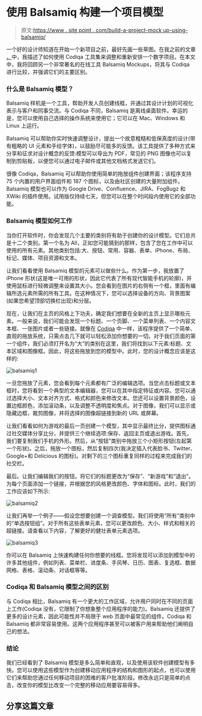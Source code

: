 # 使用 Balsamiq 构建一个项目模型

> 原文:[https://www . site point . com/build-a-project-mock up-using-balsamiq/](https://www.sitepoint.com/build-a-project-mockup-using-balsamiq/)

一个好的设计师知道在开始一个新项目之前，最好先画一些草图。在我之前的文章 [，](https://www.sitepoint.com/create-a-mobile-mockup-with-codiqa/ "Create a Mobile Application Mockup with Codiqa")中，我描述了如何使用 Codiqa 工具集来调整和重新安排一个数字项目。在本文中，我将回顾另一个非常著名的在线工具 Balsamiq Mockups，将其与 Codiqa 进行比较，并强调它们的主要区别。

### 什么是 Balsamiq 模型？

Balsamiq 样机是一个工具，帮助开发人员创建线框，并通过其设计计划的可视化表示与客户和同事交流。与 Codiqa 不同，Balsamiq 是离线桌面软件。幸运的是，您可以使用自己选择的操作系统来使用它；它可以在 Mac、Windows 和 Linux 上运行。

Balsamiq 可以帮助你实时快速调整设计，提出一个故意粗糙和低保真度的设计(带有粗略的 UI 元素和手绘字体)，以鼓励尽可能多的反馈。该工具提供了多种方式来分享和征求对设计概念的反馈:模型可以导出为 PDF，常见的 PNG 图像也可以复制到剪贴板，以便您可以通过电子邮件或其他文档格式发送它们。

很像 Codiqa，Balsamiq 可以帮助你使用简单的拖放组件创建界面；该程序支持 75 个内置的用户界面组件和 187 个图标，以及由社区创建的大量附加组件。Balsamiq 模型也可以作为 Google Drive、Confluence、JIRA、FogBugz 和 XWiki 的插件使用。试用版仅持续七天，但您可以在整个时间段内使用它的全部功能。

### Balsamiq 模型如何工作

当你打开软件时，你会发现几个主要的类别将有助于创建你的设计模型。它们总共是十二个类别。第一个名为 All，正如您可能猜到的那样，包含了您在工作中可以使用的所有元素。其他类别包括:大、按钮、常用、容器、表单、iPhone、布局、标记、媒体、项目资源和文本。

让我们看看使用 Balsamiq 模型的元素可以做些什么。作为第一步，我放置了 iPhone 形状(这是唯一可用的形状，因此它代表了所有现代智能手机的轮廓)，并使用鼠标进行轻微调整来设置其大小。您会看到在图片的右侧有一个框，里面有编辑所选元素所需的所有工具。在这种情况下，您可以选择设备的方向、背景图案(如果您希望顶部切换栏出现)和分层。

现在，让我们在主页的风格上下功夫，确定我们想要在全新的主页上显示哪些元素。一般来说，我们可能会发现一个标题、一个页脚、一个菜单列表、一个内容文本框、一张图片或者一些链接。就像在 [Codiqa](https://www.sitepoint.com/create-a-mobile-mockup-with-codiqa/ "Create a Mobile Application Mockup with Codiqa") 中一样，该程序提供了一个简单、直观的拖放系统，只需点击几下就可以轻松添加你想要的一切。对于我们页面的第一个组件，我们必须打开名为“大”的类别在这里，我们将找到以下元素:标题、文本区域和图像框。因此，将这些拖放到您的模型中。此时，您的设计概念应该是这样的:

![](../Images/531ef315415232d3ca9518da0bafd307.png "balsamiq1")

一旦您拖放了元素，您会看到每个元素都有广泛的编辑选项。当您点击标题或文本框时，您将看到一个典型的文本编辑器，您可以在其中指定特征或内容。您可以通过选择大小、文本对齐方式、格式和颜色来修改文本。您还可以设置背景颜色，设置边框颜色，添加滚动条，以及调整不透明度和焦点。对于图像，我们可以显示或隐藏边框，裁剪图像，并将选择的图像超链接到新的 URL 或屏幕。

让我们看看如何为游戏的最后一页创建一个模型，其中显示最终比分，提供图标通过社交媒体分享比分，并提供三个继续选项:保存、返回主页或退出游戏。首先，我们要复制我们手机的外形。然后，从“按钮”类别中拖放三个小矩形按钮(左起第一个形状)。之后，拖放一个图标，然后复制四次(我决定插入代表脸书、Twitter、Google+和 Delicious 的图标)。对剩下的三个图标重复同样的过程来完成我们的社交栏。

最后。让我们编辑我们的按钮。将它们的标题更改为“保存”、“新游戏”和“退出”。为每个页面添加一个链接，并根据您的风格更改颜色、字体和图标。此时，我们的工作应该如下所示:

![](../Images/39fec8def0feb4e774b6a29c960b7dbc.png "balsamiq2")

让我们再举一个例子——假设您想要创建一个调查模型。我们将使用“所有”类别中的“单选按钮组”。对于所有这些表单元素，您可以更改颜色、大小、样式和相关的超链接。请查看以下内容，了解更好的健壮表单元素选项。

![](../Images/d3931222407307f3046dedcaa3f20a75.png "balsamiq3")

你可以在 Balsamiq 上快速构建任何你想要的线框。您将发现可以添加到模型中的许多其他组件，例如列表、菜单栏、进度条、手风琴、日历、图表、复选框、数据网格、表格、滚动条、对话框等等。

### Codiqa 和 Balsamiq 模型之间的区别

与 Codiqa 相比，Balsamiq 有一个更大的工作区域，允许用户同时在不同的页面上工作(Codiqa 没有，它限制了你想象整个应用程序的能力)。Balsamiq 还提供了更多的设计元素，因此可能性并不局限于 web 页面中最常见的组件。Codiqa 和 Balsamiq 都非常容易使用。这两个应用程序甚至可以被客户用来帮助他们阐明自己的想法。

### 结论

我们已经看到了 Balsamiq 模型是多么简单和直观，以及使用该软件创建模型有多快。您可以使用这些模型作为创建移动应用程序的结构和图形的起点，也可以使用它们来帮助您通过任何移动项目的困难的客户批准阶段。修改永远只是简单的点击，改变你的模型比改变一个完整的移动应用要容易得多。

## 分享这篇文章